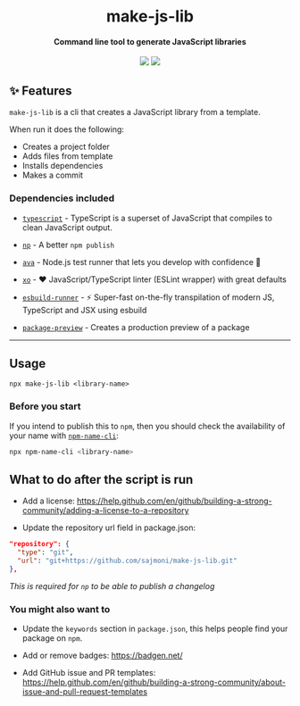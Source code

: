 <h1 align="center">
  make-js-lib
</h1>
<h4 align="center">
  Command line tool to generate JavaScript libraries
</h4>

<div align="center">
  <img src="https://badgen.net/npm/v/make-js-lib?icon=npm" />
  <!-- <img src="https://badgen.net/npm/dw/make-js-lib?icon=npm" /> -->
  <img src="https://badgen.net/github/last-commit/sajmoni/make-js-lib?icon=github" />
</div>

## :sparkles: Features

`make-js-lib` is a cli that creates a JavaScript library from a template.

When run it does the following:

- Creates a project folder
- Adds files from template
- Installs dependencies
- Makes a commit

### Dependencies included

- [`typescript`](https://github.com/microsoft/TypeScript) - TypeScript is a superset of JavaScript that compiles to clean JavaScript output.

- [`np`](https://github.com/sindresorhus/np) - A better `npm publish`

- [`ava`](https://github.com/avajs/ava) - Node.js test runner that lets you develop with confidence 🚀

- [`xo`](https://github.com/xojs/xo) - ❤️ JavaScript/TypeScript linter (ESLint wrapper) with great defaults

- [`esbuild-runner`](https://github.com/folke/esbuild-runner) - ⚡️ Super-fast on-the-fly transpilation of modern JS, TypeScript and JSX using esbuild

- [`package-preview`](https://github.com/zkochan/package-preview) - Creates a production preview of a package

---

## Usage

```
npx make-js-lib <library-name>
```

### Before you start

If you intend to publish this to `npm`, then you should check the availability of your name with [`npm-name-cli`](https://github.com/sindresorhus/npm-name-cli):

```sh
npx npm-name-cli <library-name>
```

## What to do after the script is run

- Add a license: https://help.github.com/en/github/building-a-strong-community/adding-a-license-to-a-repository

- Update the repository url field in package.json:

```json
"repository": {
  "type": "git",
  "url": "git+https://github.com/sajmoni/make-js-lib.git"
},
```

_This is required for `np` to be able to publish a changelog_

### You might also want to

- Update the `keywords` section in `package.json`, this helps people find your package on `npm`.

- Add or remove badges: https://badgen.net/

- Add GitHub issue and PR templates: https://help.github.com/en/github/building-a-strong-community/about-issue-and-pull-request-templates
